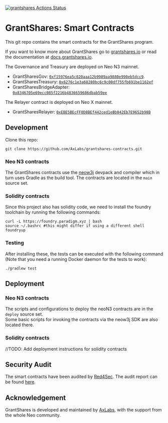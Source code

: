 [![grantshares Actions Status](https://github.com/AxLabs/grantshares-contracts/workflows/grantshares-ci-cd/badge.svg)](https://github.com/AxLabs/grantshares-contracts/actions)

# GrantShares: Smart Contracts

This git repo contains the smart contracts for the GrantShares program.

If you want to know more about GrantShares go to [grantshares.io](https://grantshares.io) or read the documentation 
at [docs.grantshares.io](https://docs.grantshares.io).

The Governance and Treasury are deployed on Neo N3 mainnet.  
- GrantSharesGov: [`0xf15976ea5c020aaa12b9989aa9880e990eb5dcc9`](https://explorer.onegate.space/contractinfo/0xf15976ea5c020aaa12b9989aa9880e990eb5dcc9). 
- GrantSharesTreasury: [`0x6276c1e3a68280bc6c9c00df755fb691be1162ef`](https://explorer.onegate.space/contractinfo/0x6276c1e3a68280bc6c9c00df755fb691be1162ef)
- GrantSharesBridgeAdapter: [`0x8346705e69ecc085f2216b4836659686dbab59ee`](https://explorer.onegate.space/contractinfo/0x8346705e69ecc085f2216b4836659686dbab59ee)

The Relayer contract is deployed on Neo X mainnet.
- GrantSharesRelayer: [`0xEBE5BEcFF0D8BEf442ced1eBb042Eb7E9652b98B`](https://neoxscan.ngd.network/address/0xebe5becff0d8bef442ced1ebb042eb7e9652b98b)

## Development

Clone this repo:
```shell
git clone https://github.com/AxLabs/grantshares-contracts.git
```

### Neo N3 contracts
The GrantShares contracts use the [neow3j](https://neow3j.io) devpack and compiler which in turn uses Gradle as the 
build tool. The contracts are located in the `main` source set.

### Solidity contracts
Since this project also has solidity code, we need to install the foundry toolchain by running the following commands:
```shell
curl -L https://foundry.paradigm.xyz | bash 
source ~/.bashrc #this might differ if using a different shell
foundryup
```

### Testing
After installing these, the tests can be executed with the following command (Note that you need a running Docker daemon for the tests to work):

```shell
./gradlew test
```

## Deployment

### Neo N3 contracts
The scripts and configurations to deploy the neoN3 contracts are in the `deploy` source set.  
Some basic scripts for invoking the contracts via the neow3j SDK are also located there.

### Solidity contracts
//TODO: Add deployment instructions for solidity contracts

## Security Audit

The smart contracts have been audited by [Red4Sec](https://red4sec.com/en). The audit report can be found [here](https://bit.ly/3wZ14uI).

## Acknowledgement

GrantShares is developed and maintained by [AxLabs](https://axlabs.com), with the support from the whole Neo community.
